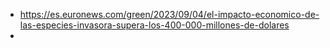 - https://es.euronews.com/green/2023/09/04/el-impacto-economico-de-las-especies-invasora-supera-los-400-000-millones-de-dolares
- 